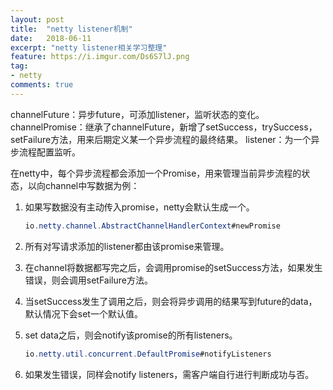 ```yaml
---
layout: post
title:  "netty listener机制"
date:   2018-06-11
excerpt: "netty listener相关学习整理"
feature: https://i.imgur.com/Ds6S7lJ.png
tag:
- netty
comments: true
---
```


channelFuture：异步future，可添加listener，监听状态的变化。
channelPromise：继承了channelFuture，新增了setSuccess，trySuccess，setFailure方法，用来后期定义某一个异步流程的最终结果。
listener：为一个异步流程配置监听。

在netty中，每个异步流程都会添加一个Promise，用来管理当前异步流程的状态，以向channel中写数据为例：

1. 如果写数据没有主动传入promise，netty会默认生成一个。
    ``` java
    io.netty.channel.AbstractChannelHandlerContext#newPromise
    ```
2. 所有对写请求添加的listener都由该promise来管理。
3. 在channel将数据都写完之后，会调用promise的setSuccess方法，如果发生错误，则会调用setFailure方法。
4. 当setSuccess发生了调用之后，则会将异步调用的结果写到future的data，默认情况下会set一个默认值。
5. set data之后，则会notify该promise的所有listeners。

    ``` java
    io.netty.util.concurrent.DefaultPromise#notifyListeners
    ```
6. 如果发生错误，同样会notify listeners，需客户端自行进行判断成功与否。